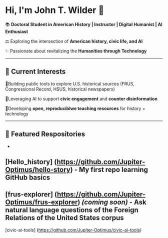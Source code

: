 # Hi, I'm John T. Wilder 👋 

📚 **Doctoral Student in American History | Instructor | Digital Humanist | AI Enthusiast**

⚖️ Exploring the intersection of **American history, civic life, and AI**

✨ Passionate about revitalizing the **Humanities through Technology**

---

## 🔭 Current Interests

🔸Building public tools to explore U.S. historical sources (FRUS, Congressional Record, HSUS, historical newspapers)

🔸Leveraging AI to support **civic engagement** and **counter disinformation**

🔸Developing **open, reproduciblwe teaching resources** for history + technology

---

## 📂 Featured Respositories 
-
[Hello_history] (https://github.com/Jupiter-Optimus/hello-story) - My first repo learning GitHub basics
-
[frus-explorer] (https://github.com/Jupiter-Optimus/frus-explorer) *(coming soon)* - 
  Ask natural language questions of the 
  **Foreign Relations of the United States** corpus
  -
  [civic-ai-tools] (https://github.com/Jupiter-Optimus/civic-ai-tools)
